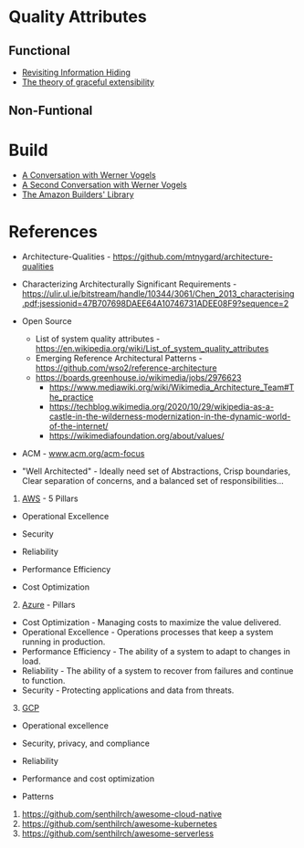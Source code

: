 # Quality Attributes

## Functional

* [Revisiting Information Hiding](https://link.springer.com/chapter/10.1007%2F978-3-642-22655-7_8)
* [The theory of graceful extensibility](https://link.springer.com/article/10.1007/s10669-018-9708-3)

## Non-Funtional

# Build

* [A Conversation with Werner Vogels](https://queue.acm.org/detail.cfm?id=1142065)
* [A Second Conversation with Werner Vogels](https://queue.acm.org/detail.cfm?id=3434573)
* [The Amazon Builders' Library](https://aws.amazon.com/builders-library/)

# References

* Architecture-Qualities - https://github.com/mtnygard/architecture-qualities

* Characterizing Architecturally Significant Requirements - https://ulir.ul.ie/bitstream/handle/10344/3061/Chen_2013_characterising.pdf;jsessionid=47B707698DAEE64A10746731ADEE08F9?sequence=2

* Open Source
  * List of system quality attributes - https://en.wikipedia.org/wiki/List_of_system_quality_attributes
  * Emerging Reference Architectural Patterns - https://github.com/wso2/reference-architecture
  * https://boards.greenhouse.io/wikimedia/jobs/2976623
    * https://www.mediawiki.org/wiki/Wikimedia_Architecture_Team#The_practice
    * https://techblog.wikimedia.org/2020/10/29/wikipedia-as-a-castle-in-the-wilderness-modernization-in-the-dynamic-world-of-the-internet/ 
    * https://wikimediafoundation.org/about/values/

* ACM - www.acm.org/acm-focus

* "Well Architected" - Ideally need set of Abstractions, Crisp boundaries, Clear separation of concerns, and a balanced set of responsibilities...

1. [AWS](https://aws.amazon.com/architecture/) - 5 Pillars

* Operational Excellence

* Security

* Reliability

* Performance Efficiency

* Cost Optimization

2. [Azure](https://azure.microsoft.com/en-us/blog/introducing-the-microsoft-azure-wellarchitected-framework/) - Pillars
* Cost Optimization	- Managing costs to maximize the value delivered.
* Operational Excellence	- Operations processes that keep a system running in production.
* Performance Efficiency	- The ability of a system to adapt to changes in load.
* Reliability	- The ability of a system to recover from failures and continue to function.
* Security	- Protecting applications and data from threats.

3. [GCP](https://cloud.google.com/architecture/framework)

* Operational excellence

* Security, privacy, and compliance

* Reliability

* Performance and cost optimization

* Patterns

1. https://github.com/senthilrch/awesome-cloud-native
2. https://github.com/senthilrch/awesome-kubernetes
3. https://github.com/senthilrch/awesome-serverless



